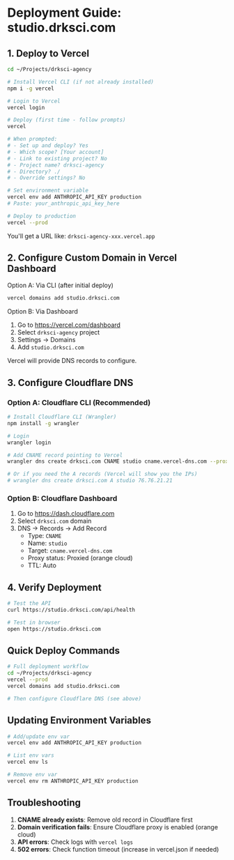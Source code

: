 # Deployment Guide: studio.drksci.com

## 1. Deploy to Vercel

```bash
cd ~/Projects/drksci-agency

# Install Vercel CLI (if not already installed)
npm i -g vercel

# Login to Vercel
vercel login

# Deploy (first time - follow prompts)
vercel

# When prompted:
# - Set up and deploy? Yes
# - Which scope? [Your account]
# - Link to existing project? No
# - Project name? drksci-agency
# - Directory? ./
# - Override settings? No

# Set environment variable
vercel env add ANTHROPIC_API_KEY production
# Paste: your_anthropic_api_key_here

# Deploy to production
vercel --prod
```

You'll get a URL like: `drksci-agency-xxx.vercel.app`

## 2. Configure Custom Domain in Vercel Dashboard

Option A: Via CLI (after initial deploy)
```bash
vercel domains add studio.drksci.com
```

Option B: Via Dashboard
1. Go to https://vercel.com/dashboard
2. Select `drksci-agency` project
3. Settings → Domains
4. Add `studio.drksci.com`

Vercel will provide DNS records to configure.

## 3. Configure Cloudflare DNS

### Option A: Cloudflare CLI (Recommended)

```bash
# Install Cloudflare CLI (Wrangler)
npm install -g wrangler

# Login
wrangler login

# Add CNAME record pointing to Vercel
wrangler dns create drksci.com CNAME studio cname.vercel-dns.com --proxy

# Or if you need the A records (Vercel will show you the IPs)
# wrangler dns create drksci.com A studio 76.76.21.21
```

### Option B: Cloudflare Dashboard

1. Go to https://dash.cloudflare.com
2. Select `drksci.com` domain
3. DNS → Records → Add Record
   - Type: `CNAME`
   - Name: `studio`
   - Target: `cname.vercel-dns.com`
   - Proxy status: Proxied (orange cloud)
   - TTL: Auto

## 4. Verify Deployment

```bash
# Test the API
curl https://studio.drksci.com/api/health

# Test in browser
open https://studio.drksci.com
```

## Quick Deploy Commands

```bash
# Full deployment workflow
cd ~/Projects/drksci-agency
vercel --prod
vercel domains add studio.drksci.com

# Then configure Cloudflare DNS (see above)
```

## Updating Environment Variables

```bash
# Add/update env var
vercel env add ANTHROPIC_API_KEY production

# List env vars
vercel env ls

# Remove env var
vercel env rm ANTHROPIC_API_KEY production
```

## Troubleshooting

1. **CNAME already exists**: Remove old record in Cloudflare first
2. **Domain verification fails**: Ensure Cloudflare proxy is enabled (orange cloud)
3. **API errors**: Check logs with `vercel logs`
4. **502 errors**: Check function timeout (increase in vercel.json if needed)
